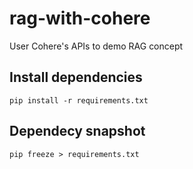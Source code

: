 # rag-with-cohere

User Cohere's APIs to demo RAG concept

## Install dependencies

`pip install -r requirements.txt`

## Dependecy snapshot

`pip freeze > requirements.txt`
